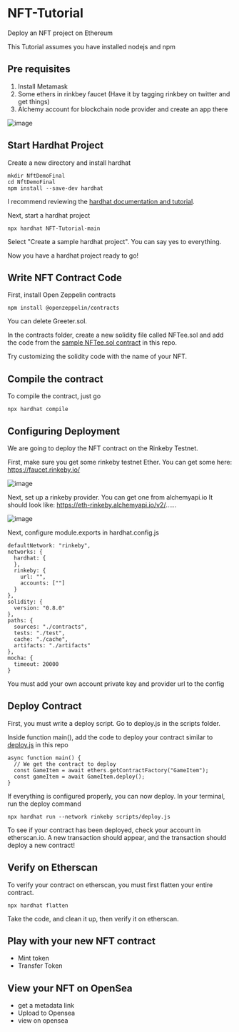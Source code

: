 # NFT-Tutorial
Deploy an NFT project on Ethereum

This Tutorial assumes you have installed nodejs and npm

## Pre requisites
1.  Install Metamask
2.  Some ethers in rinkbey faucet (Have it by tagging rinkbey on twitter and get things)
3.  Alchemy account for blockchain node provider and create an app there

![image](https://user-images.githubusercontent.com/4149775/141731821-5bc7f36b-4aba-4e20-bde8-3c6c2bed3072.png)


## Start Hardhat Project

Create a new directory and install hardhat
```
mkdir NftDemoFinal
cd NftDemoFinal
npm install --save-dev hardhat
```

I recommend reviewing the [hardhat documentation and tutorial](https://hardhat.org).

Next, start a hardhat project

```
npx hardhat NFT-Tutorial-main
```

Select "Create a sample hardhat project". You can say yes to everything.

Now you have a hardhat project ready to go!

## Write NFT Contract Code

First, install Open Zeppelin contracts

```
npm install @openzeppelin/contracts
```

You can delete Greeter.sol.

In the contracts folder, create a new solidity file called NFTee.sol and add the code from the [sample NFTee.sol contract](https://github.com/callrahuljoshi/NFTDemo/blob/main/NFT-Tutorial-main/contracts/NFTee.sol) in this repo.

Try customizing the solidity code with the name of your NFT.

## Compile the contract

To compile the contract, just go

```
npx hardhat compile
```

## Configuring Deployment

We are going to deploy the NFT contract on the Rinkeby Testnet.

First, make sure you get some rinkeby testnet Ether.  You can get some here: https://faucet.rinkeby.io/

![image](https://user-images.githubusercontent.com/4149775/141732171-13bf57f5-65ed-4452-92fe-199909b77aa0.png)


Next, set up a rinkeby provider. You can get one from alchemyapi.io
It should look like: https://eth-rinkeby.alchemyapi.io/v2/......

![image](https://user-images.githubusercontent.com/4149775/141732232-d5702efb-6efc-429e-8a06-e23ef978b36b.png)

Next, configure module.exports in hardhat.config.js

```
defaultNetwork: "rinkeby",
networks: {
  hardhat: {
  },
  rinkeby: {
    url: "",
    accounts: [""]
  }
},
solidity: {
  version: "0.8.0"
},
paths: {
  sources: "./contracts",
  tests: "./test",
  cache: "./cache",
  artifacts: "./artifacts"
},
mocha: {
  timeout: 20000
}
```

You must add your own account private key and provider url to the config

## Deploy Contract

First, you must write a deploy script. Go to deploy.js in the scripts folder.

Inside function main(), add the code to deploy your contract similar to [deploy.js](https://github.com/BlockDevsUnited/NFT-Tutorial/blob/main/scripts/deploy.js) in this repo

```
async function main() {
  // We get the contract to deploy
  const GameItem = await ethers.getContractFactory("GameItem");
  const gameItem = await GameItem.deploy();
}
```

If everything is configured properly, you can now deploy. In your terminal, run the deploy command

```
npx hardhat run --network rinkeby scripts/deploy.js
```

To see if your contract has been deployed, check your account in etherscan.io. A new transaction should appear, and the transaction should deploy a new contract!

## Verify on Etherscan

To verify your contract on etherscan, you must first flatten your entire contract.

```
npx hardhat flatten
```

Take the code, and clean it up, then verify it on etherscan.

## Play with your new NFT contract

   - Mint token
   - Transfer Token


## View your NFT on OpenSea

- get a metadata link
- Upload to Opensea
- view on opensea
